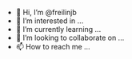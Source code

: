 - 👋 Hi, I’m @freilinjb
- 👀 I’m interested in ...
- 🌱 I’m currently learning ...
- 💞️ I’m looking to collaborate on ...
- 📫 How to reach me ...

<!---
freilinjb/freilinjb is a ✨ special ✨ repository because its `README.md` (this file) appears on your GitHub profile.
You can click the Preview link to take a look at your changes.
--->
